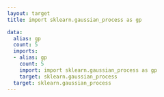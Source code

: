 ```yaml
---
layout: target
title: import sklearn.gaussian_process as gp

data:
  alias: gp
  count: 5
  imports:
  - alias: gp
    count: 5
    import: import sklearn.gaussian_process as gp
    target: sklearn.gaussian_process
  target: sklearn.gaussian_process
---
```

